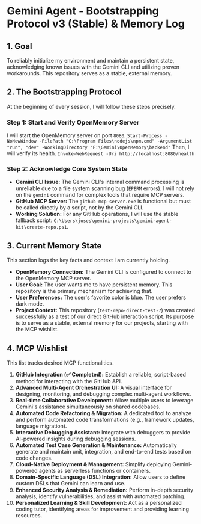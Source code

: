 # Gemini Agent - Bootstrapping Protocol v3 (Stable) & Memory Log

## 1. Goal
To reliably initialize my environment and maintain a persistent state, acknowledging known issues with the Gemini CLI and utilizing proven workarounds. This repository serves as a stable, external memory.

## 2. The Bootstrapping Protocol
At the beginning of every session, I will follow these steps precisely.

### Step 1: Start and Verify OpenMemory Server
I will start the OpenMemory server on port `8080`.
`Start-Process -NoNewWindow -FilePath "C:\Program Files\nodejs\npm.cmd" -ArgumentList "run", "dev" -WorkingDirectory "F:\Gemini\OpenMemory\backend"`
Then, I will verify its health.
`Invoke-WebRequest -Uri http://localhost:8080/health`

### Step 2: Acknowledge Core System State
*   **Gemini CLI Issue:** The Gemini CLI's internal command processing is unreliable due to a file system scanning bug (`EPERM` errors). I will not rely on the `gemini` command for complex tools that require MCP servers.
*   **GitHub MCP Server:** The `github-mcp-server.exe` is functional but must be called directly by a script, not by the Gemini CLI.
*   **Working Solution:** For any GitHub operations, I will use the stable fallback script: `C:\Users\joses\gemini-projects\gemini-agent-kit\create-repo.ps1`.

## 3. Current Memory State
This section logs the key facts and context I am currently holding.

*   **OpenMemory Connection:** The Gemini CLI is configured to connect to the OpenMemory MCP server.
*   **User Goal:** The user wants me to have persistent memory. This repository is the primary mechanism for achieving that.
*   **User Preferences:** The user's favorite color is blue. The user prefers dark mode.
*   **Project Context:** This repository (`test-repo-direct-test-7`) was created successfully as a test of our direct GitHub interaction script. Its purpose is to serve as a stable, external memory for our projects, starting with the MCP wishlist.

## 4. MCP Wishlist
This list tracks desired MCP functionalities.

1.  **GitHub Integration (✅ Completed):** Establish a reliable, script-based method for interacting with the GitHub API.
2.  **Advanced Multi-Agent Orchestration UI:** A visual interface for designing, monitoring, and debugging complex multi-agent workflows.
3.  **Real-time Collaborative Development:** Allow multiple users to leverage Gemini's assistance simultaneously on shared codebases.
4.  **Automated Code Refactoring & Migration:** A dedicated tool to analyze and perform automated code transformations (e.g., framework updates, language migration).
5.  **Interactive Debugging Assistant:** Integrate with debuggers to provide AI-powered insights during debugging sessions.
6.  **Automated Test Case Generation & Maintenance:** Automatically generate and maintain unit, integration, and end-to-end tests based on code changes.
7.  **Cloud-Native Deployment & Management:** Simplify deploying Gemini-powered agents as serverless functions or containers.
8.  **Domain-Specific Language (DSL) Integration:** Allow users to define custom DSLs that Gemini can learn and use.
9.  **Enhanced Security Analysis & Remediation:** Perform in-depth security analysis, identify vulnerabilities, and assist with automated patching.
10. **Personalized Learning & Skill Development:** Act as a personalized coding tutor, identifying areas for improvement and providing learning resources.
